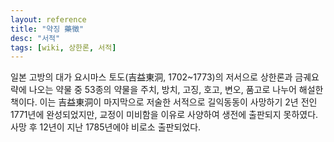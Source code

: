 ```yaml
---
layout: reference
title: "약징 藥徵"
desc: "서적"
tags: [wiki, 상한론, 서적]
---
```


일본 고방의 대가 요시마스 토도(吉益東洞, 1702~1773)의 저서으로 상한론과 금궤요략에 나오는 약물 중 53종의 약물을 주치, 방치, 고징, 호고, 변오, 품고로 나누어 해설한 책이다. 이는 吉益東洞이 마지막으로 저술한 서적으로 길익동동이 사망하기 2년 전인 1771년에 완성되었지만, 교정이 미비함을 이유로 사양하여 생전에 출판되지 못하였다. 사망 후 12년이 지난 1785년에야 비로소 출판되었다.
